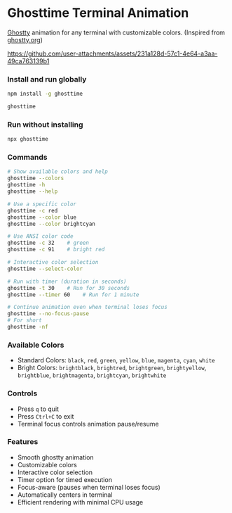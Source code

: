 # Ghosttime Terminal Animation

[Ghostty](https://ghostty.org) animation for any terminal with customizable colors. (Inspired from [ghostty.org](https://ghostty.org/))

<https://github.com/user-attachments/assets/231a128d-57c1-4e64-a3aa-49ca763139b1>

### Install and run globally

```bash
npm install -g ghosttime
```

```bash
ghosttime
```

### Run without installing

```bash
npx ghosttime
```

### Commands

```bash
# Show available colors and help
ghosttime --colors
ghosttime -h
ghosttime --help

# Use a specific color
ghosttime -c red
ghosttime --color blue
ghosttime --color brightcyan

# Use ANSI color code
ghosttime -c 32    # green
ghosttime -c 91    # bright red

# Interactive color selection
ghosttime --select-color

# Run with timer (duration in seconds)
ghosttime -t 30    # Run for 30 seconds
ghosttime --timer 60    # Run for 1 minute

# Continue animation even when terminal loses focus
ghosttime --no-focus-pause
# For short
ghosttime -nf
```

### Available Colors

- Standard Colors: `black`, `red`, `green`, `yellow`, `blue`, `magenta`, `cyan`, `white`
- Bright Colors: `brightblack`, `brightred`, `brightgreen`, `brightyellow`, `brightblue`, `brightmagenta`, `brightcyan`, `brightwhite`

### Controls

- Press `q` to quit
- Press `Ctrl+C` to exit
- Terminal focus controls animation pause/resume

### Features

- Smooth ghostty animation
- Customizable colors
- Interactive color selection
- Timer option for timed execution
- Focus-aware (pauses when terminal loses focus)
- Automatically centers in terminal
- Efficient rendering with minimal CPU usage
